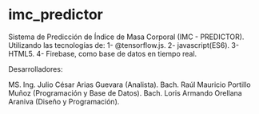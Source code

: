 # imc_predictor
Sistema de Predicción de Índice de Masa Corporal (IMC - PREDICTOR). 
Utilizando las tecnologías de:
1- @tensorflow.js.
2- javascript(ES6).
3- HTML5.
4- Firebase, como base de datos en tiempo real.

Desarrolladores:

MS. Ing. Julio César Arias Guevara (Analista).
Bach. Raúl Mauricio Portillo Muñoz (Programación y Base de Datos).
Bach. Loris Armando Orellana Araniva (Diseño y Programación).

